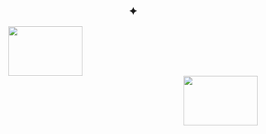 <h2 align="center">✦</h2>
<div align="left">
<img src="https://github.com/user-attachments/assets/f7c8b2ca-0ae4-4b5b-a79c-3f5aea5d665b" width="150" height="100">
</div>

<div align="right">
<img src="https://github.com/user-attachments/assets/3e76609e-e934-4106-8740-33f5cd89c902" width="150" height="100">
</div>
<h2></h2>

